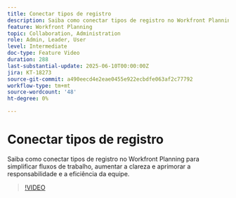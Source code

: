 ```yaml
---
title: Conectar tipos de registro
description: Saiba como conectar tipos de registro no Workfront Planning para simplificar fluxos de trabalho, aumentar a clareza e aprimorar a responsabilidade e a eficiência da equipe. ​
feature: Workfront Planning
topic: Collaboration, Administration
role: Admin, Leader, User
level: Intermediate
doc-type: Feature Video
duration: 288
last-substantial-update: 2025-06-10T00:00:00Z
jira: KT-18273
source-git-commit: a490eecd4e2eae0455e922ecbdfe063af2c77792
workflow-type: tm+mt
source-wordcount: '48'
ht-degree: 0%

---
```



# Conectar tipos de registro

Saiba como conectar tipos de registro no Workfront Planning para simplificar fluxos de trabalho, aumentar a clareza e aprimorar a responsabilidade e a eficiência da equipe. &#x200B;

>[!VIDEO](https://video.tv.adobe.com/v/3463803/?learn=on&enablevpops&captions=por_br)
